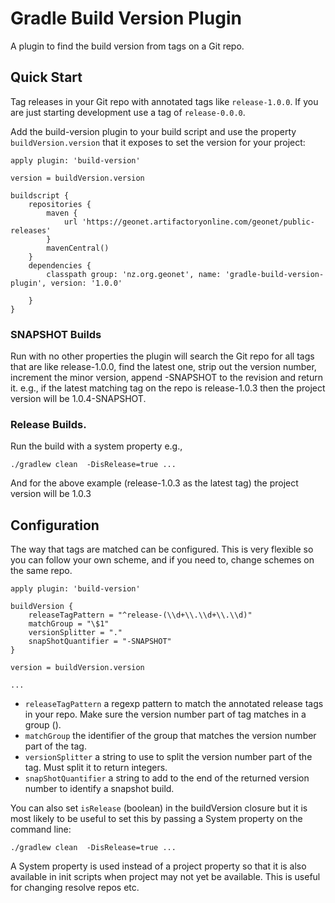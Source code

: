 # Gradle Build Version Plugin

A plugin to find the build version from tags on a Git repo.

## Quick Start

Tag releases in your Git repo with annotated tags like `release-1.0.0`.  If you are just starting development use a tag of
`release-0.0.0`.

Add the build-version plugin to your build script and use the property `buildVersion.version` that it exposes to set the version
for your project:

```
apply plugin: 'build-version'

version = buildVersion.version

buildscript {
    repositories {
        maven {
            url 'https://geonet.artifactoryonline.com/geonet/public-releases'
        }
        mavenCentral()
    }
    dependencies {
        classpath group: 'nz.org.geonet', name: 'gradle-build-version-plugin', version: '1.0.0'

    }
}

```

### SNAPSHOT Builds

Run with no other properties the plugin will search the Git repo for all tags that are like release-1.0.0, find the
latest one, strip out the version number, increment the minor version, append -SNAPSHOT to the revision and return it.  e.g.,
 if the latest matching tag on the repo is release-1.0.3 then the project version will be 1.0.4-SNAPSHOT.

### Release Builds.

Run the build with a system property e.g.,

```
./gradlew clean  -DisRelease=true ...
```

And for the above example (release-1.0.3 as the latest tag) the project version will be 1.0.3

## Configuration

The way that tags are matched can be configured.  This is very flexible so you can follow your own scheme, and if you need to,
change schemes on the same repo.

```
apply plugin: 'build-version'

buildVersion {
    releaseTagPattern = "^release-(\\d+\\.\\d+\\.\\d)"
    matchGroup = "\$1"
    versionSplitter = "."
    snapShotQuantifier = "-SNAPSHOT"
}

version = buildVersion.version

...
```

* `releaseTagPattern` a regexp pattern to match the annotated release tags in your repo.  Make sure the version number part of tag
matches in a group ().
* `matchGroup` the identifier of the group that matches the version number part of the tag.
* `versionSplitter` a string to use to split the version number part of the tag.  Must split it to return integers.
* `snapShotQuantifier` a string to add to the end of the returned version number to identify a snapshot build.

You can also set `isRelease` (boolean) in the buildVersion closure but it is most likely to be useful to set this by passing a System property
 on the command line:

```
./gradlew clean  -DisRelease=true ...

```
A System property is used instead of a project property so that it is also available in init scripts when project may not
yet be available.  This is useful for changing resolve repos etc.
